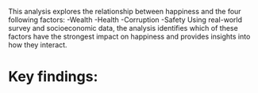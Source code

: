 This analysis explores the relationship between happiness and the four following factors:
-Wealth
-Health
-Corruption
-Safety
Using real-world survey and socioeconomic data, the analysis identifies which of these factors have the strongest impact on happiness and provides insights into how they interact.

# **Key findings**:
